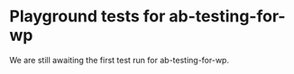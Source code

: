 # Playground tests for ab-testing-for-wp
We are still awaiting the first test run for ab-testing-for-wp.
